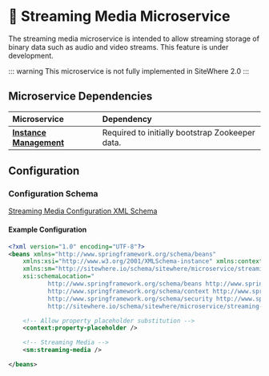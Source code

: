 # :book: Streaming Media Microservice

<Seo/>

<MicroserviceBadge text="Multitenant Microservice" type="multitenant"/>
The streaming media microservice is intended to allow streaming storage of binary
data such as audio and video streams. This feature is under development.

::: warning
This microservice is not fully implemented in SiteWhere 2.0
:::

## Microservice Dependencies

| Microservice                                        | Dependency                                      |
| :-------------------------------------------------- | :---------------------------------------------- |
| **[Instance Management](./instance-management.md)** | Required to initially bootstrap Zookeeper data. |

## Configuration

### Configuration Schema

[Streaming Media Configuration XML Schema](http://sitewhere.io/schema/sitewhere/microservice/streaming-media/current/streaming-media.xsd)

#### Example Configuration

```xml
<?xml version="1.0" encoding="UTF-8"?>
<beans xmlns="http://www.springframework.org/schema/beans"
	xmlns:xsi="http://www.w3.org/2001/XMLSchema-instance" xmlns:context="http://www.springframework.org/schema/context"
	xmlns:sm="http://sitewhere.io/schema/sitewhere/microservice/streaming-media"
	xsi:schemaLocation="
           http://www.springframework.org/schema/beans http://www.springframework.org/schema/beans/spring-beans-3.1.xsd
           http://www.springframework.org/schema/context http://www.springframework.org/schema/context/spring-context-3.1.xsd
           http://www.springframework.org/schema/security http://www.springframework.org/schema/security/spring-security-3.0.xsd
           http://sitewhere.io/schema/sitewhere/microservice/streaming-media http://sitewhere.io/schema/sitewhere/microservice/streaming-media/current/streaming-media.xsd">

	<!-- Allow property placeholder substitution -->
	<context:property-placeholder />

	<!-- Streaming Media -->
	<sm:streaming-media />

</beans>
```
